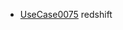   * [UseCase0075](https://github.com/DomainDrivenArchitecture/ddaRequirement/blob/master/en/requirements/UseCase0075.md) redshift